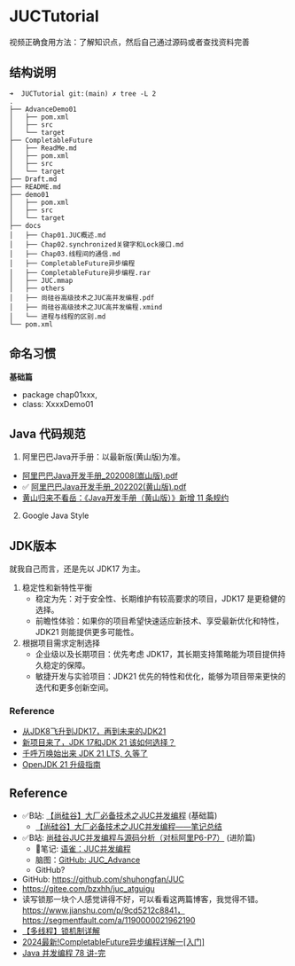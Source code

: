 # JUCTutorial

视频正确食用方法：了解知识点，然后自己通过源码或者查找资料完善

## 结构说明
```shell
➜  JUCTutorial git:(main) ✗ tree -L 2
.
├── AdvanceDemo01
│   ├── pom.xml
│   ├── src
│   └── target
├── CompletableFuture
│   ├── ReadMe.md
│   ├── pom.xml
│   ├── src
│   └── target
├── Draft.md
├── README.md
├── demo01
│   ├── pom.xml
│   ├── src
│   └── target
├── docs
│   ├── Chap01.JUC概述.md
│   ├── Chap02.synchronized关键字和Lock接口.md
│   ├── Chap03.线程间的通信.md
│   ├── CompletableFuture异步编程
│   ├── CompletableFuture异步编程.rar
│   ├── JUC.mmap
│   ├── others
│   ├── 尚硅谷高级技术之JUC高并发编程.pdf
│   ├── 尚硅谷高级技术之JUC高并发编程.xmind
│   └── 进程与线程的区别.md
└── pom.xml
```




## 命名习惯
**基础篇**
- package chap01xxx,
- class: XxxxDemo01


## Java 代码规范
1. 阿里巴巴Java开手册：以最新版(黄山版)为准。
  * [阿里巴巴Java开发手册_202008(嵩山版).pdf](docs/%E9%98%BF%E9%87%8C%E5%B7%B4%E5%B7%B4Java%E5%BC%80%E5%8F%91%E6%89%8B%E5%86%8C_202008%28%E5%B5%A9%E5%B1%B1%E7%89%88%29.pdf)
  * ✅ [阿里巴巴Java开发手册_202202(黄山版).pdf](docs/%E9%98%BF%E9%87%8C%E5%B7%B4%E5%B7%B4Java%E5%BC%80%E5%8F%91%E6%89%8B%E5%86%8C_202202%28%E9%BB%84%E5%B1%B1%E7%89%88%29.pdf)
  * [黄山归来不看岳：《Java开发手册（黄山版）》新增 11 条规约](https://developer.aliyun.com/article/888697)
2. Google Java Style


## JDK版本
就我自己而言，还是先以 JDK17 为主。
1. 稳定性和新特性平衡
   * 稳定为先：对于安全性、长期维护有较高要求的项目，JDK17 是更稳健的选择。
   * 前瞻性体验：如果你的项目希望快速适应新技术、享受最新优化和特性，JDK21 则能提供更多可能性。
2. 根据项目需求定制选择
   * 企业级以及长期项目：优先考虑 JDK17，其长期支持策略能为项目提供持久稳定的保障。
   * 敏捷开发与实验项目：JDK21 优先的特性和优化，能够为项目带来更快的迭代和更多创新空间。

### Reference
* [从JDK8飞升到JDK17，再到未来的JDK21](https://www.zhihu.com/tardis/zm/art/585377119?source_id=1003)
* [新项目来了，JDK 17和JDK 21 该如何选择？](https://cloud.tencent.com/developer/article/2425043)
* [千呼万唤始出来 JDK 21 LTS, 久等了](https://www.cnblogs.com/bokers/p/17725530.html)
* [OpenJDK 21 升级指南](https://www.diguage.com/post/upgrade-to-openjdk21/)


## Reference
* ✅B站: [【尚硅谷】大厂必备技术之JUC并发编程](https://www.bilibili.com/video/BV1Kw411Z7dF) (基础篇)
  * [【尚硅谷】大厂必备技术之JUC并发编程——笔记总结](https://blog.csdn.net/xt199711/article/details/123029986?spm=1001.2014.3001.5502)
* ✅B站: [尚硅谷JUC并发编程与源码分析（对标阿里P6-P7）](https://www.bilibili.com/video/BV1ar4y1x727/) (进阶篇)
  * 📒笔记: [语雀：JUC并发编程](https://www.yuque.com/gongxi-wssld/csm31d)
  * 脑图：[GitHub: JUC_Advance](https://github.com/hao888TUV/JUC_Advance)
  * GitHub?
* GitHub: https://github.com/shuhongfan/JUC
* https://gitee.com/bzxhh/juc_atguigu
* 读写锁那一块个人感觉讲得不好，可以看看这两篇博客，我觉得不错。https://www.jianshu.com/p/9cd5212c8841，https://segmentfault.com/a/1190000021962190
* [【多线程】锁机制详解](https://blog.csdn.net/qq_34416331/article/details/107764522)
* [2024最新!CompletableFuture异步编程详解一[入门]](https://blog.csdn.net/ManCxyster/article/details/135283796)
* [Java 并发编程 78 讲-完](https://learn.lianglianglee.com/%E4%B8%93%E6%A0%8F/Java%20%E5%B9%B6%E5%8F%91%E7%BC%96%E7%A8%8B%2078%20%E8%AE%B2-%E5%AE%8C)